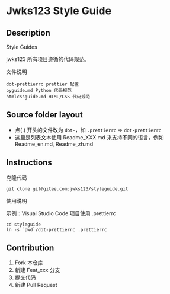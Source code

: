 # Jwks123 Style Guide

## Description

Style Guides

jwks123 所有项目遵循的代码规范。


文件说明

    dot-prettierrc prettier 配置 
    pyguide.md Python 代码规范
    htmlcssguide.md HTML/CSS 代码规范


## Source folder layout


- 点(.) 开头的文件改为 `dot-`，如 `.prettierrc` => `dot-prettierrc`
- 这里是列表文本使用 Readme\_XXX.md 来支持不同的语言，例如 Readme\_en.md, Readme\_zh.md



## Instructions


克隆代码

    git clone git@gitee.com:jwks123/styleguide.git 


使用说明

示例：Visual Studio Code 项目使用 .prettierrc

    cd styleguide
    ln -s `pwd`/dot-prettierrc .prettierrc



## Contribution

1.  Fork 本仓库
2.  新建 Feat_xxx 分支
3.  提交代码
4.  新建 Pull Request

